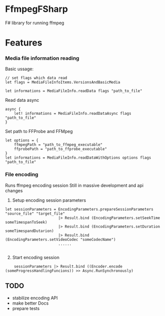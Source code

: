 # FfmpegFSharp
F# library for running ffmpeg

# Features


### Media file information reading
Basic ussage:
```f#
// set flags which data read
let flags = MediaFileInfoItems.VersionsAndBasicMedia

let informations = MediaFileInfo.readData flags "path_to_file"
```
Read data async
```f#
async {
    let! informations = MediaFileInfo.readDataAsync flags "path_to_file"
} 
```

Set path to FFProbe and FFMpeg

```f#
let options = {
    ffmpegPath = "path_to_ffmpeg_executable"
    ffprobePath = "path_to_ffprobe_executable"
}
let informations = MediaFileInfo.readDataWithOptions options flags "path_to_file"
```

### File encoding
Runs ffmpeg encoding session
Still in massive development and api changes

1. Setup encoding session parameters
```F#
let sessionParameters = EncodingParameters.prepareSessionParameters "source_file" "target_file"
                        |> Result.bind (EncodingParameters.setSeekTime someTimespanToSeek)
                        |> Result.bind (EncodingParameters.setDuration someTimespandDutarion)
                        |> Result.bind (EncodingParameters.setVideoCodec "someCodecName")
                        ......
                        
```
2. Start encoding session
```F#
    sessionParameters |> Result.bind ((Encoder.encode (someProgressHandlingFuncions)) >> Async.RunSynchronously)
```

## TODO
- stabilize encoding API
- make better Docs
- prepare tests